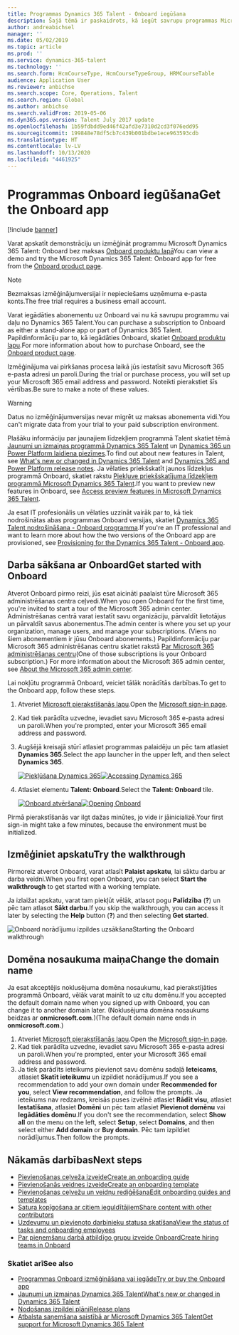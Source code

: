 ```yaml
---
title: Programmas Dynamics 365 Talent - Onboard iegūšana
description: Šajā tēmā ir paskaidrots, kā iegūt savrupu programmas Microsoft Dynamics 365 Talent - Onboard versiju vai versiju, kurā ir iekļauts Visaptverošais darbā pieņemšanas papildinājums.
author: andreabichsel
manager: ''
ms.date: 05/02/2019
ms.topic: article
ms.prod: ''
ms.service: dynamics-365-talent
ms.technology: ''
ms.search.form: HcmCourseType, HcmCourseTypeGroup, HRMCourseTable
audience: Application User
ms.reviewer: anbichse
ms.search.scope: Core, Operations, Talent
ms.search.region: Global
ms.author: anbichse
ms.search.validFrom: 2019-05-06
ms.dyn365.ops.version: Talent July 2017 update
ms.openlocfilehash: 1b59fdbdd9ed46f42afd3e7310d2cd3f076edd95
ms.sourcegitcommit: 199848e78df5cb7c439b001bdbe1ece963593cdb
ms.translationtype: HT
ms.contentlocale: lv-LV
ms.lasthandoff: 10/13/2020
ms.locfileid: "4461925"
---
```

# <a name="get-the-onboard-app"></a><span data-ttu-id="14990-103">Programmas Onboard iegūšana</span><span class="sxs-lookup"><span data-stu-id="14990-103">Get the Onboard app</span></span>

[!include [banner](includes/banner.md)]

<span data-ttu-id="14990-104">Varat apskatīt demonstrāciju un izmēģināt programmu Microsoft Dynamics 365 Talent: Onboard bez maksas [Onboard produktu lapā](https://dynamics.microsoft.com/talent/onboard/)</span><span class="sxs-lookup"><span data-stu-id="14990-104">You can view a demo and try the Microsoft Dynamics 365 Talent: Onboard app for free from the [Onboard product page](https://dynamics.microsoft.com/talent/onboard/).</span></span>

> [!NOTE]
> <span data-ttu-id="14990-105">Bezmaksas izmēģinājumversijai ir nepieciešams uzņēmuma e-pasta konts.</span><span class="sxs-lookup"><span data-stu-id="14990-105">The free trial requires a business email account.</span></span>

<span data-ttu-id="14990-106">Varat iegādāties abonementu uz Onboard vai nu kā savrupu programmu vai daļu no Dynamics 365 Talent.</span><span class="sxs-lookup"><span data-stu-id="14990-106">You can purchase a subscription to Onboard as either a stand-alone app or part of Dynamics 365 Talent.</span></span> <span data-ttu-id="14990-107">Papildinformāciju par to, kā iegādāties Onboard, skatiet [Onboard produktu lapu](https://dynamics.microsoft.com/talent/onboard/).</span><span class="sxs-lookup"><span data-stu-id="14990-107">For more information about how to purchase Onboard, see the [Onboard product page](https://dynamics.microsoft.com/talent/onboard/).</span></span>

<span data-ttu-id="14990-108">Izmēģinājuma vai pirkšanas procesa laikā jūs iestatīsit savu Microsoft 365 e-pasta adresi un paroli.</span><span class="sxs-lookup"><span data-stu-id="14990-108">During the trial or purchase process, you will set up your Microsoft 365 email address and password.</span></span> <span data-ttu-id="14990-109">Noteikti pierakstiet šīs vērtības.</span><span class="sxs-lookup"><span data-stu-id="14990-109">Be sure to make a note of these values.</span></span>

> [!WARNING]
> <span data-ttu-id="14990-110">Datus no izmēģinājumversijas nevar migrēt uz maksas abonementa vidi.</span><span class="sxs-lookup"><span data-stu-id="14990-110">You can't migrate data from your trial to your paid subscription environment.</span></span> <!--Reviewers: please verify.-->

<span data-ttu-id="14990-111">Plašāku informāciju par jaunajiem līdzekļiem programmā Talent skatiet tēmā [Jaunumi un izmaiņas programmā Dynamics 365 Talent](./whats-new.md) un [Dynamics 365 un Power Platform laidiena piezīmes](https://docs.microsoft.com/business-applications-release-notes/index).</span><span class="sxs-lookup"><span data-stu-id="14990-111">To find out about new features in Talent, see [What's new or changed in Dynamics 365 Talent](./whats-new.md) and [Dynamics 365 and Power Platform release notes](https://docs.microsoft.com/business-applications-release-notes/index).</span></span> <span data-ttu-id="14990-112">Ja vēlaties priekšskatīt jaunos līdzekļus programmā Onboard, skatiet rakstu [Piekļuve priekšskatījuma līdzekļiem programmā Microsoft Dynamics 365 Talent](./access-preview-feature.md).</span><span class="sxs-lookup"><span data-stu-id="14990-112">If you want to preview new features in Onboard, see [Access preview features in Microsoft Dynamics 365 Talent](./access-preview-feature.md).</span></span>

<span data-ttu-id="14990-113">Ja esat IT profesionālis un vēlaties uzzināt vairāk par to, kā tiek nodrošinātas abas programmas Onboard versijas, skatiet [Dynamics 365 Talent nodrošināšana - Onboard programma](./modular-app-tech-faq.md).</span><span class="sxs-lookup"><span data-stu-id="14990-113">If you're an IT professional and want to learn more about how the two versions of the Onboard app are provisioned, see [Provisioning for the Dynamics 365 Talent - Onboard app](./modular-app-tech-faq.md).</span></span>

## <a name="get-started-with-onboard"></a><span data-ttu-id="14990-114">Darba sākšana ar Onboard</span><span class="sxs-lookup"><span data-stu-id="14990-114">Get started with Onboard</span></span>

<span data-ttu-id="14990-115">Atverot Onboard pirmo reizi, jūs esat aicināti paalaist tūre Microsoft 365 administrēšanas centra ceļvedi.</span><span class="sxs-lookup"><span data-stu-id="14990-115">When you open Onboard for the first time, you're invited to start a tour of the Microsoft 365 admin center.</span></span> <span data-ttu-id="14990-116">Administrēšanas centrā varat iestatīt savu organizāciju, pārvaldīt lietotājus un pārvaldīt savus abonementus.</span><span class="sxs-lookup"><span data-stu-id="14990-116">The admin center is where you set up your organization, manage users, and manage your subscriptions.</span></span> <span data-ttu-id="14990-117">(Viens no šiem abonementiem ir jūsu Onboard abonements.) Papildinformāciju par Microsoft 365 administrēšanas centru skatiet rakstā [Par Microsoft 365 administrēšanas centru](https://docs.microsoft.com/office365/admin/admin-overview/about-the-admin-center?view=o365-worldwide)</span><span class="sxs-lookup"><span data-stu-id="14990-117">(One of those subscriptions is your Onboard subscription.) For more information about the Microsoft 365 admin center, see [About the Microsoft 365 admin center](https://docs.microsoft.com/office365/admin/admin-overview/about-the-admin-center?view=o365-worldwide).</span></span>

<span data-ttu-id="14990-118">Lai nokļūtu programmā Onboard, veiciet tālāk norādītās darbības.</span><span class="sxs-lookup"><span data-stu-id="14990-118">To get to the Onboard app, follow these steps.</span></span>

1. <span data-ttu-id="14990-119">Atveriet [Microsoft pierakstīšanās lapu](https://portal.office.com/).</span><span class="sxs-lookup"><span data-stu-id="14990-119">Open the [Microsoft sign-in page](https://portal.office.com/).</span></span>
2. <span data-ttu-id="14990-120">Kad tiek parādīta uzvedne, ievadiet savu Microsoft 365 e-pasta adresi un paroli.</span><span class="sxs-lookup"><span data-stu-id="14990-120">When you're prompted, enter your Microsoft 365 email address and password.</span></span>
3. <span data-ttu-id="14990-121">Augšējā kreisajā stūrī atlasiet programmas palaidēju un pēc tam atlasiet **Dynamics 365**.</span><span class="sxs-lookup"><span data-stu-id="14990-121">Select the app launcher in the upper left, and then select **Dynamics 365**.</span></span>

    <span data-ttu-id="14990-122">[![Piekļūšana Dynamics 365](./media/onboard-start-dynamics365.png)](./media/onboard-start-dynamics365.png)</span><span class="sxs-lookup"><span data-stu-id="14990-122">[![Accessing Dynamics 365](./media/onboard-start-dynamics365.png)](./media/onboard-start-dynamics365.png)</span></span>

4. <span data-ttu-id="14990-123">Atlasiet elementu **Talent: Onboard**.</span><span class="sxs-lookup"><span data-stu-id="14990-123">Select the **Talent: Onboard** tile.</span></span>

    <span data-ttu-id="14990-124">[![Onboard atvēršana](./media/onboard-start-onboard.png)](./media/onboard-start-onboard.png)</span><span class="sxs-lookup"><span data-stu-id="14990-124">[![Opening Onboard](./media/onboard-start-onboard.png)](./media/onboard-start-onboard.png)</span></span>

<span data-ttu-id="14990-125">Pirmā pierakstīšanās var ilgt dažas minūtes, jo vide ir jāinicializē.</span><span class="sxs-lookup"><span data-stu-id="14990-125">Your first sign-in might take a few minutes, because the environment must be initialized.</span></span>

## <a name="try-the-walkthrough"></a><span data-ttu-id="14990-126">Izmēģiniet apskatu</span><span class="sxs-lookup"><span data-stu-id="14990-126">Try the walkthrough</span></span>

<span data-ttu-id="14990-127">Pirmoreiz atverot Onboard, varat atlasīt **Palaist apskatu**, lai sāktu darbu ar darba veidni.</span><span class="sxs-lookup"><span data-stu-id="14990-127">When you first open Onboard, you can select **Start the walkthrough** to get started with a working template.</span></span>

<span data-ttu-id="14990-128">Ja izlaižat apskatu, varat tam piekļūt vēlāk, atlasot pogu **Palīdzība** (**?**) un pēc tam atlasot **Sākt darbu**.</span><span class="sxs-lookup"><span data-stu-id="14990-128">If you skip the walkthrough, you can access it later by selecting the **Help** button (**?**) and then selecting **Get started**.</span></span>

![[<span data-ttu-id="14990-129">Onboard norādījumu izpildes uzsākšana</span><span class="sxs-lookup"><span data-stu-id="14990-129">Starting the Onboard walkthrough</span></span>](./media/onboard-start-walkthrough.png)](./media/onboard-start-walkthrough.png)

## <a name="change-the-domain-name"></a><span data-ttu-id="14990-130">Domēna nosaukuma maiņa</span><span class="sxs-lookup"><span data-stu-id="14990-130">Change the domain name</span></span>

<span data-ttu-id="14990-131">Ja esat akceptējis noklusējuma domēna nosaukumu, kad pierakstījāties programmā Onboard, vēlāk varat mainīt to uz citu domēnu.</span><span class="sxs-lookup"><span data-stu-id="14990-131">If you accepted the default domain name when you signed up with Onboard, you can change it to another domain later.</span></span> <span data-ttu-id="14990-132">(Noklusējuma domēna nosaukums beidzas ar **onmicrosoft.com**.)</span><span class="sxs-lookup"><span data-stu-id="14990-132">(The default domain name ends in **onmicrosoft.com**.)</span></span>

1. <span data-ttu-id="14990-133">Atveriet [Microsoft pierakstīšanās lapu](https://portal.office.com/).</span><span class="sxs-lookup"><span data-stu-id="14990-133">Open the [Microsoft sign-in page](https://portal.office.com/).</span></span>
2. <span data-ttu-id="14990-134">Kad tiek parādīta uzvedne, ievadiet savu Microsoft 365 e-pasta adresi un paroli.</span><span class="sxs-lookup"><span data-stu-id="14990-134">When you're prompted, enter your Microsoft 365 email address and password.</span></span>
3. <span data-ttu-id="14990-135">Ja tiek parādīts ieteikums pievienot savu domēnu sadaļā **Ieteicams**, atlasiet **Skatīt ieteikumu** un izpildiet norādījumus.</span><span class="sxs-lookup"><span data-stu-id="14990-135">If you see a recommendation to add your own domain under **Recommended for you**, select **View recommendation**, and follow the prompts.</span></span> <span data-ttu-id="14990-136">Ja ieteikums nav redzams, kreisās puses izvēlnē atlasiet **Rādīt visu**, atlasiet **Iestatīšana**, atlasiet **Domēni** un pēc tam atlasiet **Pievienot domēnu** vai **Iegādāties domēnu**.</span><span class="sxs-lookup"><span data-stu-id="14990-136">If you don't see the recommendation, select **Show all** on the menu on the left, select **Setup**, select **Domains**, and then select either **Add domain** or **Buy domain**.</span></span> <span data-ttu-id="14990-137">Pēc tam izpildiet norādījumus.</span><span class="sxs-lookup"><span data-stu-id="14990-137">Then follow the prompts.</span></span>

## <a name="next-steps"></a><span data-ttu-id="14990-138">Nākamās darbības</span><span class="sxs-lookup"><span data-stu-id="14990-138">Next steps</span></span>

- [<span data-ttu-id="14990-139">Pievienošanas ceļveža izveide</span><span class="sxs-lookup"><span data-stu-id="14990-139">Create an onboarding guide</span></span>](./onboard-create-guide.md)
- [<span data-ttu-id="14990-140">Pievienošanās veidnes izveide</span><span class="sxs-lookup"><span data-stu-id="14990-140">Create an onboarding template</span></span>](./onboard-create-template.md)
- [<span data-ttu-id="14990-141">Pievienošanas ceļvežu un veidņu rediģēšana</span><span class="sxs-lookup"><span data-stu-id="14990-141">Edit onboarding guides and templates</span></span>](./onboard-edit-guides-templates.md)
- [<span data-ttu-id="14990-142">Satura kopīgošana ar citiem ieguldītājiem</span><span class="sxs-lookup"><span data-stu-id="14990-142">Share content with other contributors</span></span>](./onboard-share-template.md)
- [<span data-ttu-id="14990-143">Uzdevumu un pievienoto darbinieku statusa skatīšana</span><span class="sxs-lookup"><span data-stu-id="14990-143">View the status of tasks and onboarding employees</span></span>](./onboard-view-status.md)
- [<span data-ttu-id="14990-144">Par pieņemšanu darbā atbildīgo grupu izveide Onboard</span><span class="sxs-lookup"><span data-stu-id="14990-144">Create hiring teams in Onboard</span></span>](./onboard-create-team.md)

### <a name="see-also"></a><span data-ttu-id="14990-145">Skatiet arī</span><span class="sxs-lookup"><span data-stu-id="14990-145">See also</span></span>

- [<span data-ttu-id="14990-146">Programmas Onboard izmēģināšana vai iegāde</span><span class="sxs-lookup"><span data-stu-id="14990-146">Try or buy the Onboard app</span></span>](https://dynamics.microsoft.com/talent/onboard/)
- [<span data-ttu-id="14990-147">Jaunumi un izmaiņas Dynamics 365 Talent</span><span class="sxs-lookup"><span data-stu-id="14990-147">What's new or changed in Dynamics 365 Talent</span></span>](./whats-new.md)
- [<span data-ttu-id="14990-148">Nodošanas izpildei plāni</span><span class="sxs-lookup"><span data-stu-id="14990-148">Release plans</span></span>](https://docs.microsoft.com/business-applications-release-notes/index)
- [<span data-ttu-id="14990-149">Atbalsta saņemšana saistībā ar Microsoft Dynamics 365 Talent</span><span class="sxs-lookup"><span data-stu-id="14990-149">Get support for Microsoft Dynamics 365 Talent</span></span>](./talent-support.md)
